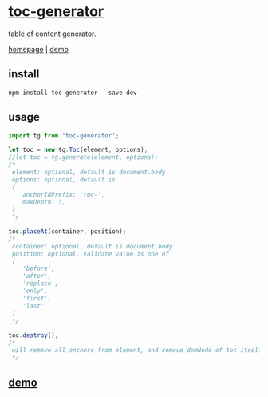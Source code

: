 # [toc-generator](http://leungwensen.github.io/toc-generator/)

table of content generator.

[homepage](http://leungwensen.github.io/toc-generator/) | [demo](http://leungwensen.github.io/toc-generator/demo/)

## install

```
npm install toc-generator --save-dev
```

## usage

```javascript
import tg from 'toc-generator';

let toc = new tg.Toc(element, options);
//let toc = tg.generate(element, options);
/*
 element: optional, default is document.body
 options: optional, default is
 {
    anchorIdPrefix: 'toc-',
    maxDepth: 3,
 }
 */
 
toc.placeAt(container, position);
/*
 container: optional, default is document.body
 position: optional, validate value is one of
 [
    'before',
    'after',
    'replace',
    'only',
    'first',
    'last'
 ]
 */
 
toc.destroy();
/*
 will remove all anchors from element, and remove domNode of toc itself.
 */
```

## [demo](http://leungwensen.github.io/toc-generator/demo/)

